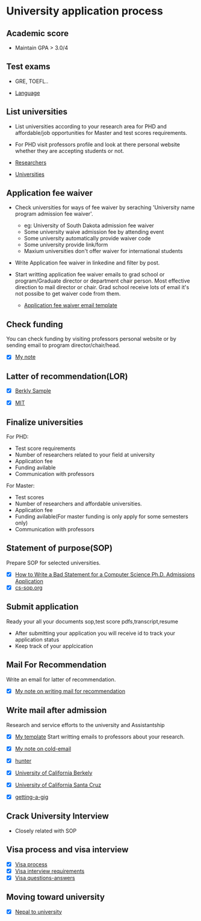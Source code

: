# University application process

## Academic score

* Maintain GPA > 3.0/4

## Test exams 

* GRE, TOEFL..

* [Language](https://github.com/MadanBaduwal/learning)


## List universities 

* List universities according to your research area for PHD and affordable/job opportunities for Master and test scores requirements.
* For PHD visit professors profile and look at there personal website whether they are accepting students or not.

* [Researchers](https://github.com/MadanBaduwal/university-application-process/blob/main/cv-researchers.md)
* [Universities](https://github.com/MadanBaduwal/university-application-process/blob/main/universities.md)


## Application fee waiver

* Check universities for ways of fee waiver by seraching 'University name program admission fee waiver'. 
    * eg: University of South Dakota admission fee waiver
    * Some university waive admission fee by attending event
    * Some university automatically provide waiver code
    * Some university provide link/form
    * Maxium universities don't offer waiver for international students

* Write Application fee waiver in linkedine and filter by post.
 

* Start writting application fee waiver emails to grad school or program/Graduate director or department chair person. Most effective direction to mail director or chair. Grad school receive lots of email it's not possibe to get waiver code from them.

    * [Application fee waiver email template](https://github.com/MadanBaduwal/university-application-process/blob/main/application-fee-waiver.md)




## Check funding 

You can check funding by visiting professors personal website or by sending email to program director/chair/head.

- [X] [My note](https://github.com/MadanBaduwal/university-application-process/blob/main/funding-available-at-university.md)


## Latter of recommendation(LOR)

- [X] [Berkly Sample](https://gsi.berkeley.edu/media/sample-recommendation-letter.pdf)
- [X] [MIT](https://mitadmissions.org/apply/parents-educators/writingrecs/)

	
## Finalize universities

For PHD:
* Test score requirements
* Number of researchers related to your field at university
* Application fee
* Funding avilable
* Communication with professors

For Master:
* Test scores
* Number of researchers and affordable universities.
* Application fee
* Funding avilable(For master funding is only apply for some semesters only)
* Communication with professors

## Statement of purpose(SOP)
Prepare SOP for selected universities.
- [X] [How to Write a Bad Statement for a Computer Science Ph.D. Admissions Application](http://www.cs.cmu.edu/~pavlo/blog/2015/10/how-to-write-a-bad-statement-for-a-computer-science-phd-admissions-application.html?fbclid=IwAR0m9XcJ-8teKsEIvoLDZ4HbwfNOXEq-w8JBNvKVsbM5A2vMNSF1V4xCmGU)
- [X] [cs-sop.org](https://cs-sop.org/)

## Submit application
Ready your all your documents sop,test score pdfs,transcript,resume

- After submitting your application you will receive id to track your application status
- Keep track of your applcication 


## Mail For Recommendation

Write an email for latter of recommendation.
 
- [X] [My note on writing mail for recommendation](https://github.com/MadanBaduwal/university-application-process/blob/main/recommendation-email.md)


## Write mail after admission
Research and service efforts to the university and Assistantship

- [X] [My template](https://github.com/MadanBaduwal/university-application-process/blob/main/email-for-assistantship.md)
Start writting emails to professors about your research.
- [X] [My note on cold-email](https://github.com/MadanBaduwal/university-application-process/blob/main/cold-email.md)
- [X] [hunter](https://www.hunter.cuny.edu/ugresearch/repository/files/Approaching%20a%20Faculty%20Member.pdf)
- [X] [University of California Berkely](https://research.berkeley.edu/how-cold-email-professor)
- [X] [University of California Santa Cruz](https://ugr.ue.ucsc.edu/email)	
- [X] [getting-a-gig](https://github.com/cassidoo/getting-a-gig)


## Crack University Interview

- Closely related with SOP


## Visa process and visa interview

- [X] [Visa process](https://github.com/MadanBaduwal/people-in-computer-vision/blob/main/visa_processing.md)
- [X] [Visa interview requirements](https://github.com/MadanBaduwal/people-in-computer-vision/blob/main/visa-interview-requirments.md)
- [X] [Visa questions-answers](https://github.com/MadanBaduwal/people-in-computer-vision/blob/main/visa_interview_questions.md)

## Moving toward university

- [X] [Nepal to university]()


